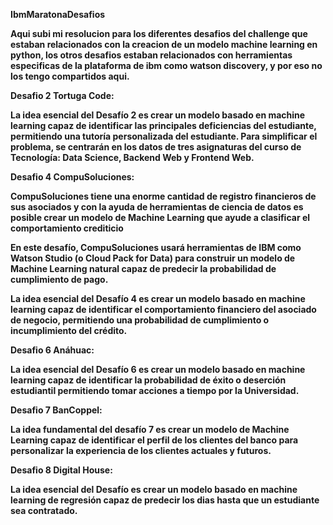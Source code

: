 <b>IbmMaratonaDesafios<b/>

Aqui subi mi resolucion para los diferentes desafios del challenge que estaban relacionados con la creacion de un modelo machine learning en <b>python<b/>, los otros desafios estaban relacionados con herramientas especificas de la plataforma de ibm como watson discovery, y por eso no los tengo compartidos aqui.



<b>Desafio 2 Tortuga Code:<b/>

La idea esencial del Desafío 2 es crear un modelo basado en <b>machine learning<b/> capaz de identificar las principales deficiencias del estudiante, permitiendo una tutoría personalizada del estudiante. Para simplificar el problema, se centrarán en los datos de tres asignaturas del curso de Tecnología: Data Science, Backend Web y Frontend Web.


<b>Desafio 4 CompuSoluciones:<b/>

CompuSoluciones tiene una enorme cantidad de registro financieros de sus asociados y con la ayuda de herramientas de ciencia de datos es posible crear un modelo de Machine Learning que ayude a clasificar el comportamiento crediticio

En este desafío, CompuSoluciones usará herramientas de IBM como Watson Studio (o Cloud Pack for Data) para construir un modelo de Machine Learning natural capaz de predecir la probabilidad de cumplimiento de pago.

La idea esencial del Desafío 4 es crear un modelo basado en <b>machine learning<b/> capaz de identificar el comportamiento financiero del asociado de negocio, permitiendo una probabilidad de cumplimiento o incumplimiento del crédito.


<b>Desafio 6 Anáhuac:<b/>

La idea esencial del Desafío 6 es crear un modelo basado en <b>machine learning<b/> capaz de identificar la probabilidad de éxito o deserción estudiantil permitiendo tomar acciones a tiempo por la Universidad.

<b>Desafio 7 BanCoppel:<b/>

La idea fundamental del desafío 7 es crear un modelo de <b>Machine Learning<b/> capaz de identificar el perfil de los clientes del banco para personalizar la experiencia de los clientes actuales y futuros.

<b>Desafio 8 Digital House:<b/>

La idea esencial del Desafío es crear un modelo basado en <b>machine learning<b/> de regresión capaz de predecir los dias hasta que un estudiante sea contratado.


